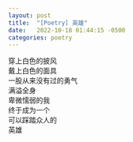 ```yaml
---
layout: post
title:  "[Poetry] 英雄"
date:   2022-10-18 01:44:15 -0500
categories: poetry
---
```


穿上白色的披风\
戴上白色的面具\
一股从来没有过的勇气\
满溢全身\
卑微懦弱的我\
终于成为一个\
可以踩踏众人的\
英雄
